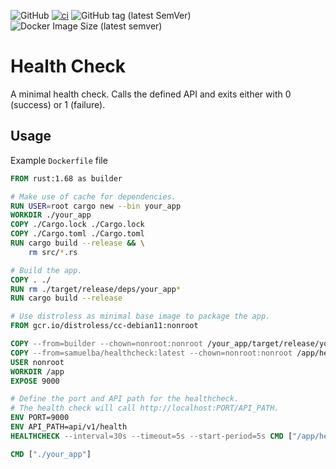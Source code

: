 ![GitHub](https://img.shields.io/github/license/samuelba/healthcheck)
[![ci](https://github.com/samuelba/healthcheck/actions/workflows/ci.yml/badge.svg)](https://github.com/samuelba/healthcheck/actions/workflows/ci.yml)
![GitHub tag (latest SemVer)](https://img.shields.io/github/v/tag/samuelba/healthcheck)
![Docker Image Size (latest semver)](https://img.shields.io/docker/image-size/samuelba/healthcheck)

# Health Check

A minimal health check. Calls the defined API and exits either with 0 (success) or 1 (failure).

## Usage

Example `Dockerfile` file

```Dockerfile
FROM rust:1.68 as builder

# Make use of cache for dependencies.
RUN USER=root cargo new --bin your_app
WORKDIR ./your_app
COPY ./Cargo.lock ./Cargo.lock
COPY ./Cargo.toml ./Cargo.toml
RUN cargo build --release && \
    rm src/*.rs

# Build the app.
COPY . ./
RUN rm ./target/release/deps/your_app*
RUN cargo build --release

# Use distroless as minimal base image to package the app.
FROM gcr.io/distroless/cc-debian11:nonroot

COPY --from=builder --chown=nonroot:nonroot /your_app/target/release/your_app /app/your_app
COPY --from=samuelba/healthcheck:latest --chown=nonroot:nonroot /app/healthcheck /app/healthcheck
USER nonroot
WORKDIR /app
EXPOSE 9000

# Define the port and API path for the healthcheck.
# The health check will call http://localhost:PORT/API_PATH.
ENV PORT=9000
ENV API_PATH=api/v1/health
HEALTHCHECK --interval=30s --timeout=5s --start-period=5s CMD ["/app/healthcheck"]

CMD ["./your_app"]
```
